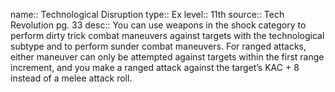 name:: Technological Disruption 
type:: Ex
level:: 11th 
source:: Tech Revolution pg. 33
desc:: You can use weapons in the shock category to perform dirty trick combat maneuvers against targets with the technological subtype and to perform sunder combat maneuvers. For ranged attacks, either maneuver can only be attempted against targets within the first range increment, and you make a ranged attack against the target’s KAC + 8 instead of a melee attack roll.

